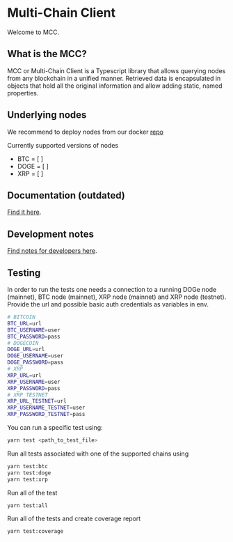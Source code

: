 # Multi-Chain Client

Welcome to MCC.

## What is the MCC?

MCC or Multi-Chain Client is a Typescript library that allows querying nodes from any blockchain in a unified manner. Retrieved data is encapsulated in objects that hold all the original information and allow adding static, named properties.

## Underlying nodes

We recommend to deploy nodes from our docker [repo](https://github.com/flare-foundation/connected-chains-docker)

Currently supported versions of nodes
- BTC = [  ]
- DOGE = [  ]
- XRP = [ ]



## Documentation (outdated)

[Find it here](./docs/README.md).

## Development notes

[Find notes for developers here](./docs/forDeveloment.md).


## Testing
In order to run the tests one needs a connection to a running DOGe node (mainnet), BTC node (mainnet), XRP node (mainnet) and XRP node (testnet). Provide the url and possible basic auth credentials as variables in env.
```sh
# BITCOIN
BTC_URL=url
BTC_USERNAME=user
BTC_PASSWORD=pass
# DOGECOIN
DOGE_URL=url
DOGE_USERNAME=user
DOGE_PASSWORD=pass
# XRP
XRP_URL=url
XRP_USERNAME=user
XRP_PASSWORD=pass
# XRP TESTNET
XRP_URL_TESTNET=url
XRP_USERNAME_TESTNET=user
XRP_PASSWORD_TESTNET=pass
```

You can run a specific test using:
```sh
yarn test <path_to_test_file>
```
Run all tests associated with one of the supported chains using 
```sh
yarn test:btc
yarn test:doge
yarn test:xrp
```
Run all of the test
```sh
yarn test:all
```
Run all of the tests and create coverage report
```sh
yarn test:coverage
```
